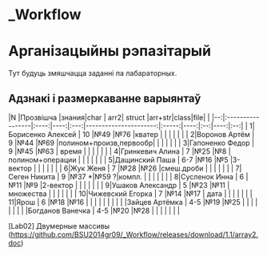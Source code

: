 # _Workflow
# Арганізацыйны рэпазітарый

Тут будуць змяшчацца  заданні па лабараторных.

## Адзнакі і размеркаванне варыянтаў


|N  |Прозвішча         |знания|char | arr2|     struct            |arr+str|class|file|     |
|--:|:-----------------|:----:|----:|:---:|----------------------:|:-----:|----:|:--:|----:|:--:|
|  1|Борисенко Алексей |  10  |№49  |№76  |кватер                 |       |     |    |     |    |
|  2|Воронов Артём     |  9   |№44  |№69  |полином+произв,первообр|       |     |    |     |    |
|  3|Гапоненко Федор   |  9   |№45  |№63  | время                 |       |     |    |     |    |
|  4|Гринкевич Алина   |  7   |№25  |№8   |полином+операции       |       |     |    |     |    |
|  5|Дащинский Паша    |  6-7 |№16  |№5   |3-вектор               |       |     |    |     |    |
|  6|Жук Женя          |  7   |№28  |№26  |смеш.дроби             |       |     |    |     |    |
|  7|Сеген Никита      |  9   |№37 *|№59 ?|компл.                 |       |     |    |     |    |
|  8|Сусленок Инна     |  6   |№11  |№9   |2-вектор               |       |     |    |     |    |
|  9|Ушаков Александр  |  5   |№23  |№11  |множества              |       |     |    |     |    |
| 10|Чижевский Егорка  |  7   |№14  |№17  | дата                  |       |     |    |     |    |
| 11|Ярош              |  6   |№18  |№16  |                       |       |     |    |     |    |
|
|   |Зайцев Артёмка    |  4-5 |№19  |№25  |      |       |     |    |     |    |
|   |Богданов Ванечка  |  4-5 |№20  |№28  |      |       |     |    |     |    |

[Lab02] Двумерные массивы (https://github.com/BSU2014gr09/_Workflow/releases/download/1.1/array2.doc)
